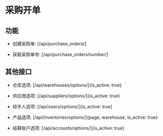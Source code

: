 # 采购开单


## 功能

- 创建采购单:
[/api/purchase_orders/]

- 获取采购单号:
[/api/purchase_orders/number/]


## 其他接口

- 仓库选项:
[/api/warehouses/options/]{is_active: true}

- 供应商选项:
[/api/suppliers/options/]{is_active: true}

- 经手人选项:
[/api/users/options/]{is_active: true}

- 产品选项:
[/api/inventories/options/]{page, warehouse, is_active: true}

- 结算账户选项:
[/api/accounts/options/]{is_active: true}
